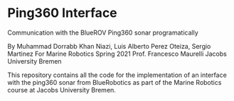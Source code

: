 # Ping360 Interface
Communication with the BlueROV Ping360 sonar programatically

By Muhammad Dorrabb Khan Niazi, Luis Alberto Perez Oteiza, Sergio Martinez
For Marine Robotics Spring 2021
Prof. Francesco Maurelli
Jacobs University Bremen

This repository contains all the code for the implementation of an interface with the ping360 sonar from BlueRobotics as part of the Marine Robotics course at Jacobs University Bremen.
